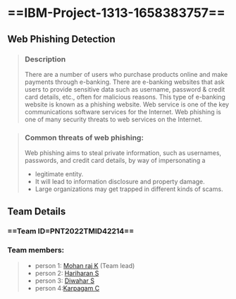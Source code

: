 # ==IBM-Project-1313-1658383757==
## Web Phishing Detection

>### Description
>There are a number of users who purchase products online and make payments through e-banking. There are e-banking websites that ask users to provide sensitive data such as username, password & credit card details, etc., often for malicious reasons. This type of e-banking website is known as a phishing website. Web service is one of the key communications software services for the Internet. Web phishing is one of many security threats to web services on the Internet.

>### Common threats of web phishing:
>Web phishing aims to steal private information, such as usernames, passwords, and credit card details, by way of impersonating a
>- legitimate entity.
>- It will lead to information disclosure and property damage.
>- Large organizations may get trapped in different kinds of scams.

 
## Team Details
### ==Team ID=PNT2022TMID42214== 
### **Team members:**
>- person 1: [Mohan raj K](https://github.com/IBM-EPBL/IBM-Project-1313-1658383757/tree/main/Assessments/Team%20lead%20-Mohan%20raj) (Team lead)
>- person 2: [Hariharan S](https://github.com/IBM-EPBL/IBM-Project-1313-1658383757/tree/main/Assessments/TM1-%20Hariharan%20s)
>- person 3: [Diwahar S](https://github.com/IBM-EPBL/IBM-Project-1313-1658383757/tree/main/Assessments/TM2%20-Diwahar%20s)
>- person 4:[Karpagam C](https://github.com/IBM-EPBL/IBM-Project-1313-1658383757/tree/main/Assessments/TM3%20-Karpagam)
